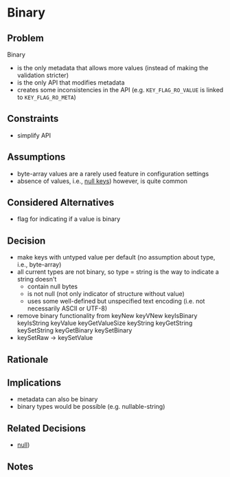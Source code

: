 # Binary

## Problem

Binary

- is the only metadata that allows more values (instead of making the validation stricter)
- is the only API that modifies metadata
- creates some inconsistencies in the API (e.g. `KEY_FLAG_RO_VALUE` is linked to `KEY_FLAG_RO_META`)

## Constraints

- simplify API

## Assumptions

- byte-array values are a rarely used feature in configuration settings
- absence of values, i.e., [null keys](null.md)) however, is quite common

## Considered Alternatives

- flag for indicating if a value is binary

## Decision

- make keys with untyped value per default (no assumption about type, i.e., byte-array)
- all current types are not binary, so type = string is the way to indicate a string doesn't
  - contain null bytes
  - is not null (not only indicator of structure without value)
  - uses some well-defined but unspecified text encoding (i.e. not necessarily ASCII or UTF-8)
- remove binary functionality from keyNew keyVNew keyIsBinary keyIsString keyValue keyGetValueSize keyString keyGetString keySetString keyGetBinary keySetBinary
- keySetRaw -> keySetValue

## Rationale

## Implications

- metadata can also be binary
- binary types would be possible (e.g. nullable-string)

## Related Decisions

- [null](null.md))

## Notes

